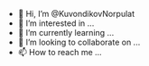 - 👋 Hi, I’m @KuvondikovNorpulat
- 👀 I’m interested in ...
- 🌱 I’m currently learning ...
- 💞️ I’m looking to collaborate on ...
- 📫 How to reach me ...

<!---
KuvondikovNorpulat/KuvondikovNorpulat is a ✨ special ✨ repository because its `README.md` (this file) appears on your GitHub profile.
You can click the Preview link to take a look at your changes.
--->
